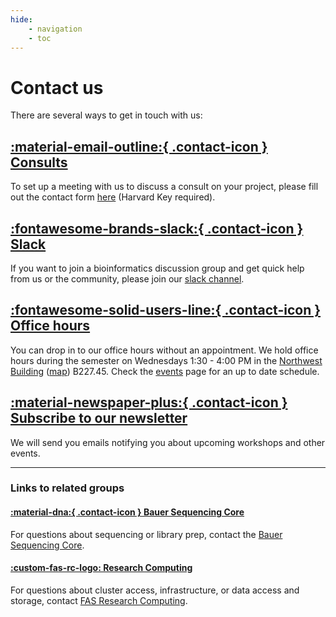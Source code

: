 ```yaml
---
hide:
    - navigation
    - toc
---
```


# Contact us

There are several ways to get in touch with us:

## [:material-email-outline:{ .contact-icon } Consults](https://forms.office.com/r/qwXEPbBvFK)

To set up a meeting with us to discuss a consult on your project, please fill out the contact form [here](https://forms.office.com/r/qwXEPbBvFK) (Harvard Key required).

## [:fontawesome-brands-slack:{ .contact-icon } Slack](https://fas-bioinformaticspub.slack.com)

If you want to join a bioinformatics discussion group and get quick help from us or the community, please join our [slack channel](https://fas-bioinformaticspub.slack.com).

## [:fontawesome-solid-users-line:{ .contact-icon } Office hours](events.md)

You can drop in to our office hours without an appointment. We hold office hours during the semester on Wednesdays 1:30 - 4:00 PM in the [Northwest Building](https://nw.fas.harvard.edu/) ([map](https://mapprod.cadm.harvard.edu/portal/apps/indoors/?appid=2c3969f8d1b14147920610a68f6db713&itemUniqueIdField=facility_id&itemSourceKey=Facilities&itemUniqueId=CA-04560)) B227.45. Check the [events](events.md) page for an up to date schedule. 

## [ :material-newspaper-plus:{ .contact-icon } Subscribe to our newsletter](newsletter.md)
We will send you emails notifying you about upcoming workshops and other events. 


---

### Links to related groups

#### [:material-dna:{ .contact-icon } Bauer Sequencing Core](https://bauercore.fas.harvard.edu/)

For questions about sequencing or library prep, contact the [Bauer Sequencing Core](https://bauercore.fas.harvard.edu/).

#### [:custom-fas-rc-logo: Research Computing](https://www.rc.fas.harvard.edu/)

For questions about cluster access, infrastructure, or data access and storage, contact [FAS Research Computing](https://www.rc.fas.harvard.edu/). 